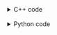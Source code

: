 <details><summary>C++ code</summary>

![](https://github.com/archishmanghos/code-images/blob/master/GFG/Shortest-Distance-in-a-Binary-Maze.png)

</details>

<br>

<details><summary>Python code</summary>

![](https://github.com/archishmanghos/code-images/blob/master/GFG/Shortest-Distance-in-a-Binary-Maze-py.png)

</details>